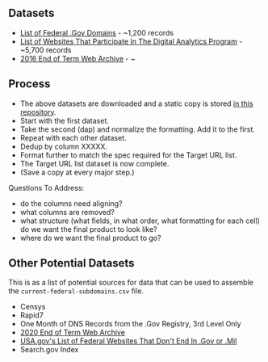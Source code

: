 

## Datasets
* [List of Federal .Gov Domains](https://github.com/GSA/data/blob/master/dotgov-domains/current-federal.csv) - ~1,200 records
* [List of Websites That Participate In The Digital Analytics Program](https://analytics.usa.gov/data/live/sites.csv) - ~5,700 records
* [2016 End of Term Web Archive](https://github.com/end-of-term/eot2016/blob/master/seed-lists/eot_2016_bulk_seeds_test_report.txt) - ~

## Process
* The above datasets are downloaded and a static copy is stored [in this repository](https://github.com/GSA/data/tree/master/dotgov-websites/site-scanning/gathering/data).  
* Start with the first dataset.  
* Take the second (dap) and normalize the formatting.  Add it to the first.  
* Repeat with each other dataset.  
* Dedup by column XXXXX.  
* Format further to match the spec required for the Target URL list.  
* The Target URL list dataset is now complete.  
* (Save a copy at every major step.) 


Questions To Address:  
* do the columns need aligning? 
* what columns are removed?
* what structure (what fields, in what order, what formatting for each cell) do we want the final product to look like?  
* where do we want the final product to go?


## Other Potential Datasets

This is as a list of potential sources for data that can be used to assemble the `current-federal-subdomains.csv` file.  

* Censys
* Rapid7
* One Month of DNS Records from the .Gov Registry, 3rd Level Only
* [2020 End of Term Web Archive](https://github.com/end-of-term/eot2016/blob/master/seed-lists/eot_2016_bulk_seeds_test_report.txt)
* [USA.gov's List of Federal Websites That Don't End In .Gov or .Mil](https://github.com/gsa/govt-urls)
* Search.gov Index
